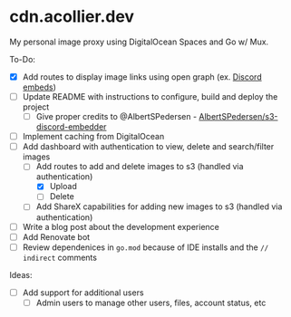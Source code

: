 # cdn.acollier.dev
My personal image proxy using DigitalOcean Spaces and Go w/ Mux.

To-Do:  
- [x] Add routes to display image links using open graph (ex. [Discord embeds](https://i.imgur.com/otjv4zE.png))  
- [ ] Update README with instructions to configure, build and deploy the project  
    - [ ] Give proper credits to @AlbertSPedersen -  [AlbertSPedersen/s3-discord-embedder](https://github.com/AlbertSPedersen/s3-discord-embedder)  
- [ ] Implement caching from DigitalOcean  
- [ ] Add dashboard with authentication to view, delete and search/filter images  
    - [ ] Add routes to add and delete images to s3 (handled via authentication)  
        - [x] Upload  
        - [ ] Delete  
    - [ ] Add ShareX capabilities for adding new images to s3 (handled via authentication)  
- [ ] Write a blog post about the development experience  
- [ ] Add Renovate bot  
- [ ] Review dependenices in `go.mod` because of IDE installs and the `// indirect` comments  

Ideas:  
- [ ] Add support for additional users  
    - [ ] Admin users to manage other users, files, account status, etc  